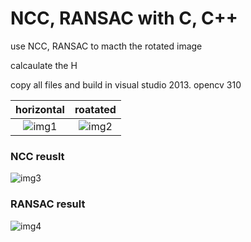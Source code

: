 # NCC, RANSAC with C, C++

use NCC, RANSAC to macth the rotated image

calcaulate the H

copy all files and build in visual studio 2013. opencv 310

horizontal | roatated
:-----:|:----:
![img1](KakaoTalk_20150830_142924993.jpg) | ![img2](KakaoTalk_20150830_142924874.jpg) 

### NCC reuslt
![img3](NCC_result.jpg) 

### RANSAC result
![img4](RANSAC_result.jpg)
